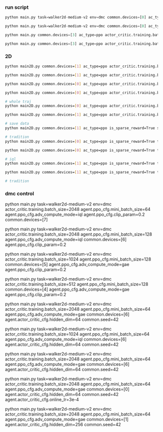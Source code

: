### run script

```python
python main.py task=walker2d-medium-v2 env=dmc common.devices=[0] ac_type=ppo actor_critic.training.batch_size=2048 agent.ppo_cfg.mini_batch_size=64 agent.ppo_cfg.adv_compute_mode=gae agent.actor_critic_cfg.hidden_dim=64 common.seed=42 agent.actor_critic_cfg.online_lr=3e-4 training.bc_actor_warmup_steps=20000 training.bc_critic_warmup_steps=20000  

python main.py task=walker2d-medium-v2 env=dmc common.devices=[0] ac_type=ppo actor_critic.training.batch_size=2048 agent.ppo_cfg.mini_batch_size=64 agent.ppo_cfg.adv_compute_mode=gae agent.actor_critic_cfg.hidden_dim=256 common.seed=42 agent.actor_critic_cfg.online_lr=3e-4 

python main.py common.devices=[3] ac_type=ppo actor_critic.training.batch_size=2048 agent.ppo_cfg.mini_batch_size=256

python main.py common.devices=[3] ac_type=ppo actor_critic.training.batch_size=1024 agent.ppo_cfg.mini_batch_size=128
```

### 2D
```bash
python main2D.py common.devices=[1] ac_type=ppo actor_critic.training.batch_size=2048 agent.ppo_cfg.mini_batch_size=64 task=hammer-v2 agent.ppo_cfg.adv_compute_mode=gae common.seed=42 agent.actor_critic_cfg.hidden_dim=1024 is_sparse_reward=True

python main2D.py common.devices=[1] ac_type=ppo actor_critic.training.batch_size=2048 agent.ppo_cfg.mini_batch_size=64 task=hammer-v2 agent.ppo_cfg.adv_compute_mode=gae common.seed=42 agent.actor_critic_cfg.hidden_dim=1024 agent.actor_critic_cfg.online_lr=3e-5 is_sparse_reward=True

python main2D.py common.devices=[0] ac_type=ppo actor_critic.training.batch_size=2048 agent.ppo_cfg.mini_batch_size=64 task=button-press-topdown-v2 agent.ppo_cfg.adv_compute_mode=gae common.seed=42 agent.actor_critic_cfg.hidden_dim=1024 is_sparse_reward=True agent.actor_critic_cfg.online_lr=3e-5

python main2D.py common.devices=[0] ac_type=ppo actor_critic.training.batch_size=2048 agent.ppo_cfg.mini_batch_size=64 task=button-press-topdown-v2 agent.ppo_cfg.adv_compute_mode=gae common.seed=42 agent.actor_critic_cfg.hidden_dim=1024 is_sparse_reward=True

# whole traj
python main2D.py common.devices=[0] ac_type=ppo actor_critic.training.batch_size=2048 agent.ppo_cfg.mini_batch_size=64 task=button-press-topdown-v2 agent.ppo_cfg.adv_compute_mode=gae common.seed=100 agent.actor_critic_cfg.hidden_dim=1024 is_sparse_reward=True agent.actor_critic_cfg.online_lr=3e-5

python main2D.py common.devices=[1] ac_type=ppo actor_critic.training.batch_size=2048 agent.ppo_cfg.mini_batch_size=64 task=hammer-v2 agent.ppo_cfg.adv_compute_mode=gae common.seed=100 agent.actor_critic_cfg.hidden_dim=1024 agent.actor_critic_cfg.online_lr=3e-5 is_sparse_reward=True

# save data
python main2D.py common.devices=[1] ac_type=ppo is_sparse_reward=True save_data=True task=hammer-v2 agent.actor_critic_cfg.hidden_dim=1024  only_bc=False 

# tradition
python main2D.py common.devices=[0] ac_type=ppo is_sparse_reward=True task=hammer-v2 agent.actor_critic_cfg.hidden_dim=1024  only_bc=False agent.ppo_cfg.adv_compute_mode=tradition actor_critic.training.batch_size=256 agent.ppo_cfg.mini_batch_size=256 seed=100

python main2D.py common.devices=[0] ac_type=ppo is_sparse_reward=True task=hammer-v2 agent.actor_critic_cfg.hidden_dim=1024  only_bc=False agent.ppo_cfg.adv_compute_mode=tradition actor_critic.training.batch_size=2048 agent.ppo_cfg.mini_batch_size=256 seed=200

# iql
python main2D.py common.devices=[1] ac_type=ppo is_sparse_reward=True task=hammer-v2 agent.actor_critic_cfg.hidden_dim=1024  only_bc=False agent.ppo_cfg.adv_compute_mode=iql actor_critic.training.batch_size=2048 agent.ppo_cfg.mini_batch_size=256 seed=100

python main2D.py common.devices=[1] ac_type=ppo is_sparse_reward=True task=hammer-v2 agent.actor_critic_cfg.hidden_dim=1024  only_bc=False agent.ppo_cfg.adv_compute_mode=iql actor_critic.training.batch_size=256 agent.ppo_cfg.mini_batch_size=256 seed=200

# tradition


```

### dmc control 

python main.py task=walker2d-medium-v2 env=dmc actor_critic.training.batch_size=2048 agent.ppo_cfg.mini_batch_size=64 agent.ppo_cfg.adv_compute_mode=iql agent.ppo_cfg.clip_param=0.2 common.devices=[7]

python main.py task=walker2d-medium-v2 env=dmc actor_critic.training.batch_size=2048 agent.ppo_cfg.mini_batch_size=128 agent.ppo_cfg.adv_compute_mode=iql common.devices=[6] agent.ppo_cfg.clip_param=0.2

python main.py task=walker2d-medium-v2 env=dmc actor_critic.training.batch_size=1024 agent.ppo_cfg.mini_batch_size=128 common.devices=[5] agent.ppo_cfg.adv_compute_mode=gae agent.ppo_cfg.clip_param=0.2

python main.py task=walker2d-medium-v2 env=dmc actor_critic.training.batch_size=512 agent.ppo_cfg.mini_batch_size=128 common.devices=[4] agent.ppo_cfg.adv_compute_mode=gae agent.ppo_cfg.clip_param=0.2

python main.py task=walker2d-medium-v2 env=dmc actor_critic.training.batch_size=2048 agent.ppo_cfg.mini_batch_size=64 agent.ppo_cfg.adv_compute_mode=gae common.devices=[6] agent.actor_critic_cfg.hidden_dim=64 common.seed=42

python main.py task=walker2d-medium-v2 env=dmc actor_critic.training.batch_size=1024 agent.ppo_cfg.mini_batch_size=64 agent.ppo_cfg.adv_compute_mode=iql common.devices=[6] agent.actor_critic_cfg.hidden_dim=64 common.seed=42

python main.py task=walker2d-medium-v2 env=dmc actor_critic.training.batch_size=2048 agent.ppo_cfg.mini_batch_size=64 agent.ppo_cfg.adv_compute_mode=gae common.devices=[6] agent.actor_critic_cfg.hidden_dim=64 common.seed=42

python main.py task=walker2d-medium-v2 env=dmc actor_critic.training.batch_size=2048 agent.ppo_cfg.mini_batch_size=64 agent.ppo_cfg.adv_compute_mode=gae common.devices=[0] agent.actor_critic_cfg.hidden_dim=64 common.seed=42 agent.actor_critic_cfg.online_lr=3e-4

python main.py task=walker2d-medium-v2 env=dmc actor_critic.training.batch_size=2048 agent.ppo_cfg.mini_batch_size=64 agent.ppo_cfg.adv_compute_mode=gae common.devices=[1] agent.actor_critic_cfg.hidden_dim=256 common.seed=42














